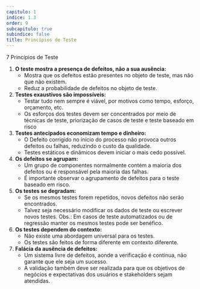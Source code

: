 ```yaml
---
capitulo: 1
indice: 1.3
order: 9
subcapitulo: true
subindice: false
title: Princípios de Teste
---
```


<p>7 Princípios de Teste</p>

<ol>
    <li>
        <b>O teste mostra a presença de defeitos, não a sua ausência:</b>
        <ul>
            <li>Mostra que os defeitos estão presentes no objeto de teste, mas não que não existem.</li>
            <li>Reduz a probabilidade de defeitos no objeto de teste.</li>
        </ul>
    </li>
    <li>
        <b>Testes exaustivos são impossíveis:</b>
        <ul>
            <li>Testar tudo nem sempre é viável, por motivos como tempo, esforço, orçamento, etc.</li>
            <li>Os esforços dos testes devem ser concentrados por meio de técnicas de teste, priorização de casos de teste e teste baseado em risco</li>
        </ul>
    </li>
    <li>
        <b>Testes antecipados economizam tempo e dinheiro:</b>
        <ul>
            <li>O Defeito corrigido no início do processo não provoca outros defeitos ou falhas, reduzindo o custo da qualidade. </li>
            <li>Testes estáticos e dinâmicos devem iniciar o mais cedo possível.</li>
        </ul>
    </li>
    <li>
        <b>Os defeitos se agrupam:</b>
        <ul>
            <li>Um grupo de componentes normalmente contém a maioria dos defeitos ou é responsável pela maioria das falhas.</li>
            <li>É importante observar o agrupamento de defeitos para o teste baseado em risco.</li>
        </ul>
    </li>
    <li>
        <b>Os testes se degradam:</b>
        <ul>
            <li>Se os mesmos testes forem repetidos, novos defeitos não serão encontrados.</li>
            <li>Talvez seja necessário modificar os dados de teste ou escrever novos testes. Obs.: Em casos de teste automatizados ou de regressão manter os mesmos testes pode ser benéfico.</li>
        </ul>
    </li>
    <li>
        <b>Os testes dependem do contexto:</b>
        <ul>
            <li>Não existe uma abordagem universal para os testes.</li>
            <li>Os testes são feitos de forma diferente em contexto diferente.</li>
        </ul>
    </li>
    <li>
        <b>Falácia da ausência de defeitos:</b>
        <ul>
            <li>Um sistema livre de defeitos, aonde a verificação é contínua, não garante que ele seja um sucesso.</li>
            <li>A validação também deve ser realizada para que os objetivos de negócios e expectativas dos usuários e stakeholders sejam atendidas.</li>
        </ul>
    </li>
</ol>
